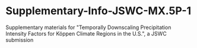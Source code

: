 # Supplementary-Info-JSWC-MX.5P-1
Supplementary materials for "Temporally Downscaling Precipitation Intensity Factors for Köppen Climate Regions in the U.S.", a JSWC submission
